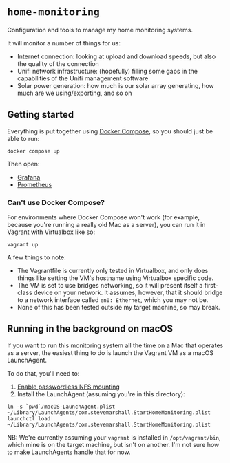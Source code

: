 # `home-monitoring`

Configuration and tools to manage my home monitoring systems.

It will monitor a number of things for us:

- Internet connection: looking at upload and download speeds, but
  also the quality of the connection
- Unifi network infrastructure: (hopefully) filling some gaps in the
  capabilities of the Unifi management software
- Solar power generation: how much is our solar array generating, how
  much are we using/exporting, and so on

## Getting started

Everything is put together using [Docker
Compose](https://docs.docker.com/compose/), so you should just be able
to run:

```
docker compose up
```

Then open:

- [Grafana](http://localhost:3000/)
- [Prometheus](http://localhost:9090)

### Can't use Docker Compose?

For environments where Docker Compose won't work (for example, because
you're running a really old Mac as a server), you can run it in Vagrant
with Virtualbox like so:

```
vagrant up
```

A few things to note:
- The Vagrantfile is currently only tested in Virtualbox, and only does
  things like setting the VM's hostname using Virtualbox specific code.
- The VM is set to use bridges networking, so it will present itself a
  first-class device on your network. It assumes, however, that it
  should bridge to a network interface called `en0: Ethernet`, which you
  may not be.
- None of this has been tested outside my target machine, so may break.

## Running in the background on macOS

If you want to run this monitoring system all the time on a Mac that
operates as a server, the easiest thing to do is launch the Vagrant VM
as a macOS LaunchAgent.

To do that, you'll need to:

1. [Enable passwordless NFS mounting](https://developer.hashicorp.com/vagrant/docs/synced-folders/nfs#root-privilege-requirement)
2. Install the LaunchAgent (assuming you're in this directory):

```shell
ln -s `pwd`/macOS-LaunchAgent.plist ~/Library/LaunchAgents/com.stevemarshall.StartHomeMonitoring.plist
launchctl load ~/Library/LaunchAgents/com.stevemarshall.StartHomeMonitoring.plist
```

NB: We're currently assuming your `vagrant` is installed in
`/opt/vagrant/bin`, which mine is on the target machine, but isn't on
another. I'm not sure how to make LaunchAgents handle that for now.
